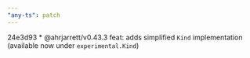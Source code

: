 ```yaml
---
"any-ts": patch
---
```


24e3d93 \* @ahrjarrett/v0.43.3 feat: adds simplified `Kind` implementation (available now under `experimental.Kind`)

